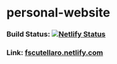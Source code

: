 # personal-website

### Build Status:  [![Netlify Status](https://api.netlify.com/api/v1/badges/156f1922-77df-4e83-a932-b78449e68a9e/deploy-status)](https://app.netlify.com/sites/fscutellaro/deploys)

### Link: [fscutellaro.netlify.com](https://fscutellaro.netlify.com)
